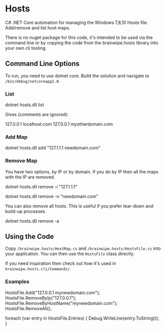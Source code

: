 # Hosts
C# .NET Core automation for managing the Windows 7,8,10 Hosts file. Add/remove and list host maps.

There is no nuget package for this code, it's intended to be used via the command line or by copying the code from the brainwipe.hosts library into your own cli tooling.

## Command Line Options
To run, you need to use dotnet core. Build the solution and navigate to `/bin/debug/netcoreapp2.0`.

### List

  dotnet hosts.dll list

Gives (comments are ignored):

  127.0.0.1   localhost.com
  127.0.0.1   myotherdomain.com

### Add Map
   
  dotnet hosts.dll add "127.1.1.1 newdomain.com"

### Remove Map
You have two options, by IP or by domain. If you do by IP then all the maps with the IP are removed.
	
  dotnet hosts.dll remove -i "127.1.1.1"

  dotnet hosts.dll remove -n "newdomain.com"

You can also remove all hosts. This is useful if you prefer tear-down and build-up processes.

  dotnet hosts.dll remove -a

## Using the Code
Copy `/brainwipe.hosts/HostMap.cs` and `/brainwipe.hosts/HostsFile.cs` into your application. You can then use the `HostsFile` class directly. 

If you need inspiration then check out how it's used in `brainwipe.hosts.cli/Commands/`.

### Examples

  HostsFile.Add("127.0.0.1 mynewdomain.com");
  HostsFile.RemoveByIp("127.0.0.1");
  HostsFile.RemoveByHostName("mynewdomain.com");
  HostsFile.RemoveAll();

  foreach (var entry in HostsFile.Entries)
  {
     Debug.WriteLine(entry.ToString());
  }
  
